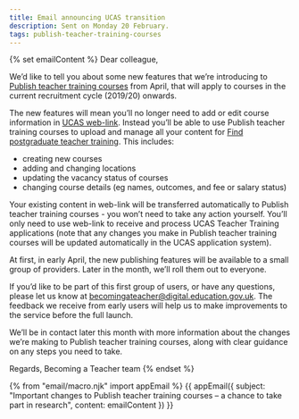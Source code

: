 ```yaml
---
title: Email announcing UCAS transition
description: Sent on Monday 20 February.
tags: publish-teacher-training-courses
---
```

{% set emailContent %}
Dear colleague,

We’d like to tell you about some new features that we’re introducing to [Publish teacher training courses](https://publish-teacher-training-courses.education.gov.uk) from April, that will apply to courses in the current recruitment cycle (2019/20) onwards.

The new features will mean you’ll no longer need to add or edit course information in [UCAS web-link](https://www.ucas.com/sign-web-link). Instead you’ll be able to use Publish teacher training courses to upload and manage all your content for [Find postgraduate teacher training](https://find-postgraduate-teacher-training.education.gov.uk). This includes:

* creating new courses
* adding and changing locations
* updating the vacancy status of courses
* changing course details (eg names, outcomes, and fee or salary status)

Your existing content in web-link will be transferred automatically to Publish teacher training courses - you won’t need to take any action yourself. You’ll only need to use web-link to receive and process UCAS Teacher Training applications (note that any changes you make in Publish teacher training courses will be updated automatically in the UCAS application system).

At first, in early April, the new publishing features will be available to a small group of providers. Later in the month, we’ll roll them out to everyone.

If you’d like to be part of this first group of users, or have any questions, please let us know at [becomingateacher@digital.education.gov.uk](mailto:becomingateacher@digital.education.gov.uk). The feedback we receive from early users will help us to make improvements to the service before the full launch.

We’ll be in contact later this month with more information about the changes we’re making to Publish teacher training courses, along with clear guidance on any steps you need to take.

Regards,
Becoming a Teacher team
{% endset %}

{% from "email/macro.njk" import appEmail %}
{{ appEmail({
  subject: "Important changes to Publish teacher training courses – a chance to take part in research",
  content: emailContent
}) }}

